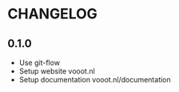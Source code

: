 # CHANGELOG

## 0.1.0
- Use git-flow
- Setup website vooot.nl
- Setup documentation vooot.nl/documentation
